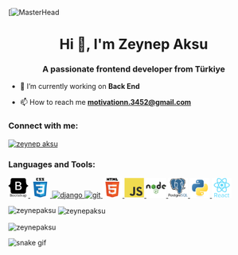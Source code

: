 [![MasterHead](https://www.google.com/url?sa=i&url=https%3A%2F%2Fgithub.com%2Fhallymer%2FHTML_CSS_JS_Python_half-hour_summary_course&psig=AOvVaw25cGh74HgGDMk8c4pUp6pS&ust=1702492968488000&source=images&cd=vfe&opi=89978449&ved=0CBEQjRxqFwoTCLDM5eDGioMDFQAAAAAdAAAAABAD)
<h1 align="center">Hi 👋, I'm Zeynep Aksu</h1>
<h3 align="center">A passionate frontend developer from Türkiye</h3>

- 🔭 I’m currently working on **Back End**

- 📫 How to reach me **motivationn.3452@gmail.com**

<h3 align="left">Connect with me:</h3>
<p align="left">
<a href="https://linkedin.com/in/zeynep aksu" target="blank"><img align="center" src="https://raw.githubusercontent.com/rahuldkjain/github-profile-readme-generator/master/src/images/icons/Social/linked-in-alt.svg" alt="zeynep aksu" height="30" width="40" /></a>
</p>

<h3 align="left">Languages and Tools:</h3>
<p align="left"> <a href="https://getbootstrap.com" target="_blank" rel="noreferrer"> <img src="https://raw.githubusercontent.com/devicons/devicon/master/icons/bootstrap/bootstrap-plain-wordmark.svg" alt="bootstrap" width="40" height="40"/> </a> <a href="https://www.w3schools.com/css/" target="_blank" rel="noreferrer"> <img src="https://raw.githubusercontent.com/devicons/devicon/master/icons/css3/css3-original-wordmark.svg" alt="css3" width="40" height="40"/> </a> <a href="https://www.djangoproject.com/" target="_blank" rel="noreferrer"> <img src="https://cdn.worldvectorlogo.com/logos/django.svg" alt="django" width="40" height="40"/> </a> <a href="https://git-scm.com/" target="_blank" rel="noreferrer"> <img src="https://www.vectorlogo.zone/logos/git-scm/git-scm-icon.svg" alt="git" width="40" height="40"/> </a> <a href="https://www.w3.org/html/" target="_blank" rel="noreferrer"> <img src="https://raw.githubusercontent.com/devicons/devicon/master/icons/html5/html5-original-wordmark.svg" alt="html5" width="40" height="40"/> </a> <a href="https://developer.mozilla.org/en-US/docs/Web/JavaScript" target="_blank" rel="noreferrer"> <img src="https://raw.githubusercontent.com/devicons/devicon/master/icons/javascript/javascript-original.svg" alt="javascript" width="40" height="40"/> </a> <a href="https://nodejs.org" target="_blank" rel="noreferrer"> <img src="https://raw.githubusercontent.com/devicons/devicon/master/icons/nodejs/nodejs-original-wordmark.svg" alt="nodejs" width="40" height="40"/> </a> <a href="https://www.postgresql.org" target="_blank" rel="noreferrer"> <img src="https://raw.githubusercontent.com/devicons/devicon/master/icons/postgresql/postgresql-original-wordmark.svg" alt="postgresql" width="40" height="40"/> </a> <a href="https://www.python.org" target="_blank" rel="noreferrer"> <img src="https://raw.githubusercontent.com/devicons/devicon/master/icons/python/python-original.svg" alt="python" width="40" height="40"/> </a> <a href="https://reactjs.org/" target="_blank" rel="noreferrer"> <img src="https://raw.githubusercontent.com/devicons/devicon/master/icons/react/react-original-wordmark.svg" alt="react" width="40" height="40"/> </a> </p>

<p><img align="left" src="https://github-readme-stats.vercel.app/api/top-langs?username=zeynepaksu&show_icons=true&locale=en&layout=compact" alt="zeynepaksu" /></p>

<p>&nbsp;<img align="center" src="https://github-readme-stats.vercel.app/api?username=zeynepaksu&show_icons=true&locale=en" alt="zeynepaksu" /></p>

<p><img align="center" src="https://github-readme-streak-stats.herokuapp.com/?user=zeynepaksu&" alt="zeynepaksu" /></p>








![snake gif](https://github.com/Zeynep3435/Zeynep3435/blob/output/github-contribution-grid-snake.gif)
